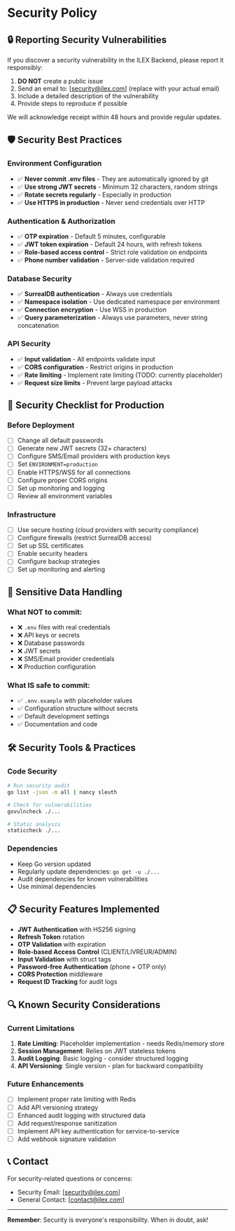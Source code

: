 # Security Policy

## 🔒 Reporting Security Vulnerabilities

If you discover a security vulnerability in the ILEX Backend, please report it responsibly:

1. **DO NOT** create a public issue
2. Send an email to: [security@ilex.com] (replace with your actual email)
3. Include a detailed description of the vulnerability
4. Provide steps to reproduce if possible

We will acknowledge receipt within 48 hours and provide regular updates.

## 🛡️ Security Best Practices

### Environment Configuration

- ✅ **Never commit .env files** - They are automatically ignored by git
- ✅ **Use strong JWT secrets** - Minimum 32 characters, random strings
- ✅ **Rotate secrets regularly** - Especially in production
- ✅ **Use HTTPS in production** - Never send credentials over HTTP

### Authentication & Authorization

- ✅ **OTP expiration** - Default 5 minutes, configurable
- ✅ **JWT token expiration** - Default 24 hours, with refresh tokens
- ✅ **Role-based access control** - Strict role validation on endpoints
- ✅ **Phone number validation** - Server-side validation required

### Database Security

- ✅ **SurrealDB authentication** - Always use credentials
- ✅ **Namespace isolation** - Use dedicated namespace per environment
- ✅ **Connection encryption** - Use WSS in production
- ✅ **Query parameterization** - Always use parameters, never string concatenation

### API Security

- ✅ **Input validation** - All endpoints validate input
- ✅ **CORS configuration** - Restrict origins in production
- ✅ **Rate limiting** - Implement rate limiting (TODO: currently placeholder)
- ✅ **Request size limits** - Prevent large payload attacks

## 🚨 Security Checklist for Production

### Before Deployment

- [ ] Change all default passwords
- [ ] Generate new JWT secrets (32+ characters)
- [ ] Configure SMS/Email providers with production keys
- [ ] Set `ENVIRONMENT=production`
- [ ] Enable HTTPS/WSS for all connections
- [ ] Configure proper CORS origins
- [ ] Set up monitoring and logging
- [ ] Review all environment variables

### Infrastructure

- [ ] Use secure hosting (cloud providers with security compliance)
- [ ] Configure firewalls (restrict SurrealDB access)
- [ ] Set up SSL certificates
- [ ] Enable security headers
- [ ] Configure backup strategies
- [ ] Set up monitoring and alerting

## 🔐 Sensitive Data Handling

### What NOT to commit:

- ❌ `.env` files with real credentials
- ❌ API keys or secrets
- ❌ Database passwords
- ❌ JWT secrets
- ❌ SMS/Email provider credentials
- ❌ Production configuration

### What IS safe to commit:

- ✅ `.env.example` with placeholder values
- ✅ Configuration structure without secrets
- ✅ Default development settings
- ✅ Documentation and code

## 🛠️ Security Tools & Practices

### Code Security

```bash
# Run security audit
go list -json -m all | nancy sleuth

# Check for vulnerabilities
govulncheck ./...

# Static analysis
staticcheck ./...
```

### Dependencies

- Keep Go version updated
- Regularly update dependencies: `go get -u ./...`
- Audit dependencies for known vulnerabilities
- Use minimal dependencies

## 📋 Security Features Implemented

- **JWT Authentication** with HS256 signing
- **Refresh Token** rotation
- **OTP Validation** with expiration
- **Role-based Access Control** (CLIENT/LIVREUR/ADMIN)
- **Input Validation** with struct tags
- **Password-free Authentication** (phone + OTP only)
- **CORS Protection** middleware
- **Request ID Tracking** for audit logs

## 🔍 Known Security Considerations

### Current Limitations

1. **Rate Limiting**: Placeholder implementation - needs Redis/memory store
2. **Session Management**: Relies on JWT stateless tokens
3. **Audit Logging**: Basic logging - consider structured logging
4. **API Versioning**: Single version - plan for backward compatibility

### Future Enhancements

- [ ] Implement proper rate limiting with Redis
- [ ] Add API versioning strategy  
- [ ] Enhanced audit logging with structured data
- [ ] Add request/response sanitization
- [ ] Implement API key authentication for service-to-service
- [ ] Add webhook signature validation

## 📞 Contact

For security-related questions or concerns:
- Security Email: [security@ilex.com]
- General Contact: [contact@ilex.com]

---

**Remember**: Security is everyone's responsibility. When in doubt, ask!